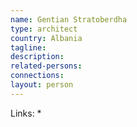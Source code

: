 ```yaml
---
name: Gentian Stratoberdha
type: architect
country: Albania
tagline:
description:
related-persons:
connections:
layout: person
---
```

Links:
*
